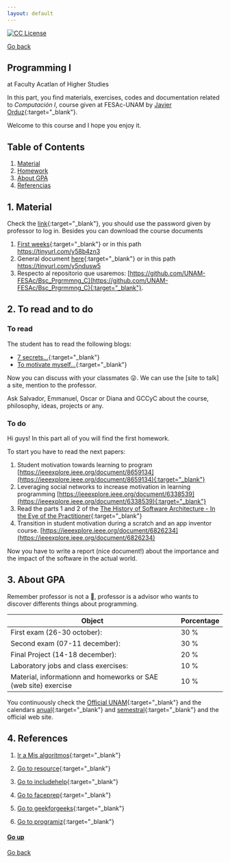 ```yaml
---
layout: default
---
```

<!-- badges -->
[license-badge]: https://img.shields.io/badge/Licencia-CC-orange
[license]: https://creativecommons.org/licenses/by-nc-sa/3.0/deed.es
[![CC License][license-badge]][license]

[Go back](../)

## Programming I<a name="Filehead"></a>
at Faculty Acatlan of Higher Studies

In this part, you find materials, exercises, codes and 
documentation related to _Computación I_, course given at 
FESAc-UNAM by [Javier Orduz](https://jaorduz.github.io){:target="_blank"}.

Welcome to this course and I hope you enjoy it.


## Table of Contents

1. [Material](#material)
1. [Homework](#homework)
1. [About GPA](#aboutgpa)
1. [Referencias](#referencias)



## 1. Material  <a name="material"></a>
Check the [link](https://sea.acatlan.unam.mx/){:target="_blank"}, 
you should use the password given by professor to log in.
Besides you can download the course documents 

1. [First weeks](https://www.dropbox.com/s/67szdv2wg82iw5g/inicial.pdf?dl=0){:target="_blank"} or in this path https://tinyurl.com/y58b4zn3
1. General document [here](https://www.dropbox.com/s/3wg3trk0tehpwff/prgrmmng-I-clss.pdf?dl=0){:target="_blank"} or 
in this path https://tinyurl.com/y5ndusw5
1. Respecto al repositorio que usaremos: [https://github.com/UNAM-FESAc/Bsc_Prgrmmng_C](https://github.com/UNAM-FESAc/Bsc_Prgrmmng_C){:target="_blank"}. 

## 2. To read and to do <a name="homework"></a>

### To read
The student has to read the following blogs:
- [7 secrets...](https://www.codementor.io/codementorteam/7-secrets-to-staying-motivated-when-learning-to-code-a2dy7hqar){:target="_blank"} 
- [To motivate myself...](https://www.quora.com/What-can-I-do-to-motivate-myself-for-programming-regularly-for-4-6-hours){:target="_blank"}

Now you can discuss with your classmates :stuck_out_tongue_winking_eye:. 
We can use the [site to talk] a site, mention to the professor.

Ask Salvador, Emmanuel, Oscar or Diana and GCCyC about the course, philosophy, ideas, projects or any.

### To do
Hi guys! In this part all of you will find the first homework. 

To start you have to read the next papers:
1.  Student motivation towards learning to program  [https://ieeexplore.ieee.org/document/8659134](https://ieeexplore.ieee.org/document/8659134){:target="_blank"} 
1. Leveraging social networks to increase motivation in learning programming [https://ieeexplore.ieee.org/document/6338539](https://ieeexplore.ieee.org/document/6338539){:target="_blank"}
1. Read the parts 1 and 2 of the [The History of Software Architecture - In the Eye of the Practitioner](https://arxiv.org/pdf/1806.04055.pdf){:target="_blank"}
1. Transition in student motivation during a scratch and an app inventor course. 
[https://ieeexplore.ieee.org/document/6826234](https://ieeexplore.ieee.org/document/6826234)

Now you have to write a report (nice document!) about the importance and the impact of the software in the actual world. 
<!---
Print and bring the document next August 15th (wednesday) to discuss in the class. :+1: 
--->


## 3. About GPA <a name="aboutgpa"></a>
Remember professor is not a :cop:, professor is a advisor who wants to discover differents things about 
programming.

   Object                                                         |  Porcentage  |
------------------------------------------------------------------| -------------|
  First exam (26-30 october):                 | 30 %         |
  Second exam (07-11 december):                 | 30 %         |
  Final Project (14-18 december):                        | 20 %         | 
  Laboratory jobs and class exercises:                            | 10 %         |
  Material, informationn and homeworks or SAE (web site) exercise |10 %          |
  

You continuously check the 
[Official UNAM](https://www.dgae.unam.mx/calendarios_escolares.html){:target="_blank"} and the calendars 
[anual](http://escolar1.unam.mx/pdfs/calendario_anual2021.pdf){:target="_blank"} and 
[semestral](http://escolar1.unam.mx/pdfs/calendario_semestral2021.pdf){:target="_blank"} and the official web site.


## 4. References <a name="referencias"></a>
1. [Ir a Mis algoritmos](http://www.mis-algoritmos.com/){:target="_blank"}

2. [Go to resource](https://www.w3resource.com/c-programming/programming-in-c.php){:target="_blank"}

3. [Go to includehelp](https://www.includehelp.com/c/){:target="_blank"}

4. [Go to faceprep](https://www.faceprep.in/c-programming-questions/){:target="_blank"}

5. [Go to geekforgeeks](https://www.geeksforgeeks.org/c-programming-language/){:target="_blank"}

6. [Go to programiz](https://www.programiz.com/c-programming){:target="_blank"}

#### [Go up](#Filehead)

<!-- JO: with the original template-->
[Go back](../)
